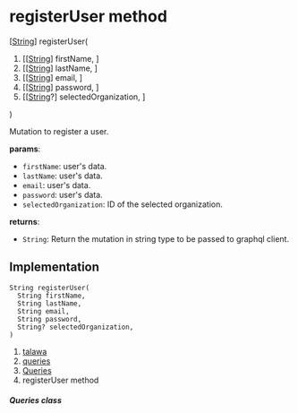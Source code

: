 
<div>

# registerUser method

</div>


[[String](https://api.flutter.dev/flutter/dart-core/String-class.html)]
registerUser(

1.  [[[String](https://api.flutter.dev/flutter/dart-core/String-class.md)]
    firstName, ]
2.  [[[String](https://api.flutter.dev/flutter/dart-core/String-class.html)]
    lastName, ]
3.  [[[String](https://api.flutter.dev/flutter/dart-core/String-class.html)]
    email, ]
4.  [[[String](https://api.flutter.dev/flutter/dart-core/String-class.html)]
    password, ]
5.  [[[String](https://api.flutter.dev/flutter/dart-core/String-class.html)?]
    selectedOrganization,
    ]

)



Mutation to register a user.

**params**:

-   `firstName`: user\'s data.
-   `lastName`: user\'s data.
-   `email`: user\'s data.
-   `password`: user\'s data.
-   `selectedOrganization`: ID of the selected organization.

**returns**:

-   `String`: Return the mutation in string type to be passed to graphql
    client.



## Implementation

``` language-dart
String registerUser(
  String firstName,
  String lastName,
  String email,
  String password,
  String? selectedOrganization,
) 
```







1.  [talawa](../../index.md)
2.  [queries](../../utils_queries/)
3.  [Queries](../../utils_queries/Queries-class.md)
4.  registerUser method

##### Queries class







